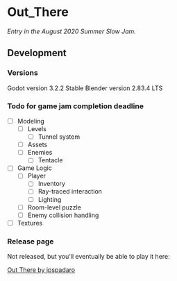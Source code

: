 # Out_There
*Entry in the August 2020 Summer Slow Jam.*

## Development

### Versions
Godot version 3.2.2 Stable
Blender version 2.83.4 LTS

### Todo for game jam completion deadline
- [ ] Modeling
	- [ ] Levels
		- [ ] Tunnel system
	- [ ] Assets
	- [ ] Enemies
		- [ ] Tentacle
- [ ] Game Logic
	- [ ] Player
		- [ ] Inventory
		- [ ] Ray-traced interaction
		- [ ] Lighting
	- [ ] Room-level puzzle
	- [ ] Enemy collision handling
- [ ] Textures

### Release page
Not released, but you'll eventually be able to play it here:

[Out There by jpspadaro](https://jpspadaro.itch.io/out-there)
